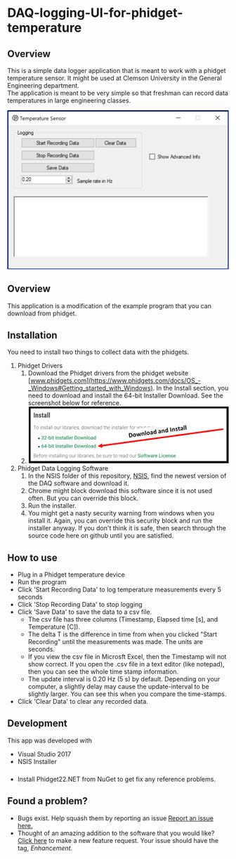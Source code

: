 # DAQ-logging-UI-for-phidget-temperature
## Overview
This is a simple data logger application that is meant to work with a phidget temperature sensor. It might be used at Clemson University in the General Engineering department.   
The application is meant to be very simple so that freshman can record data temperatures in large engineering classes.  
  
![UI](https://raw.githubusercontent.com/garland3/DAQ-logging-UI-for-phidget-temperature/master/Images/Version1.02.PNG "Logo Title Text 1")
  
   
## Overview
This application is a modification of the example program that you can download from phidget.

## Installation
You need to install two things to collect data with the phidgets.
1. Phidget Drivers
   1. Download the Phidget drivers from the phidget website [www.phidgets.com](https://www.phidgets.com/docs/OS_-_Windows#Getting_started_with_Windows). In the Install section, you need to download and install the 64-bit Installer Download. See the screenshot below for reference.
   1. ![UI](https://github.com/garland3/DAQ-logging-UI-for-phidget-temperature/blob/master/phidgetDriverDownload1.png)  
1. Phidget Data Logging Software
   1. In the NSIS folder of this repository, [NSIS](./NSIS), find the newest version of the DAQ software and download it. 
   1. Chrome might block download this software since it is not used often. But you can override this block.
   1. Run the installer. 
   1. You might get a nasty security warning from windows when you install it. Again, you can override this security block and run the installer anyway. If you don't think it is safe, then search through the source code here on github until you are satisfied.

## How to use

* Plug in a Phidget temperature device
* Run the program
* Click 'Start Recording Data' to log temperature measurements every 5 seconds
* Click 'Stop Recording Data' to stop logging
* Click 'Save Data' to save the data to a csv file. 
    * The csv file has three columns (Timestamp, Elapsed time [s], and Temperature [C]). 
    * The delta T is the difference in time from when you clicked "Start Recording" until the measurements was made. The units are seconds. 
    * If you view the csv file in Microsft Excel, then the Timestamp will not show correct. If you open the .csv file in a text editor (like notepad), then you can see the whole time stamp information. 
    * The update interval is 0.20 Hz (5 s) by default. Depending on your computer, a slightly delay may cause the update-interval to be slightly larger. You can see this when you compare the time-stamps. 
* Click 'Clear Data' to clear any recorded data. 
## Development
This app was developed with 
* Visual Studio 2017
* NSIS Installer

###
* Install Phidget22.NET from NuGet to get fix any reference problems. 

## Found a problem?
* Bugs exist. Help squash them by reporting an issue [Report an issue here.](https://github.com/garland3/DAQ-logging-UI-for-phidget-temperature/issues)
* Thought of an amazing addition to the software that you would like? [Click here](https://github.com/garland3/DAQ-logging-UI-for-phidget-temperature/issues) to make a new feature request. Your issue should have the tag, *Enhancement*.

